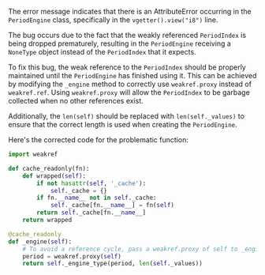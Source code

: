 The error message indicates that there is an AttributeError occurring in the `PeriodEngine` class, specifically in the `vgetter().view("i8")` line.

The bug occurs due to the fact that the weakly referenced `PeriodIndex` is being dropped prematurely, resulting in the `PeriodEngine` receiving a `NoneType` object instead of the `PeriodIndex` that it expects.

To fix this bug, the weak reference to the `PeriodIndex` should be properly maintained until the `PeriodEngine` has finished using it. This can be achieved by modifying the `_engine` method to correctly use `weakref.proxy` instead of `weakref.ref`. Using `weakref.proxy` will allow the `PeriodIndex` to be garbage collected when no other references exist.

Additionally, the `len(self)` should be replaced with `len(self._values)` to ensure that the correct length is used when creating the `PeriodEngine`.

Here's the corrected code for the problematic function:

```python
import weakref

def cache_readonly(fn):
    def wrapped(self):
        if not hasattr(self, '_cache'):
            self._cache = {}
        if fn.__name__ not in self._cache:
            self._cache[fn.__name__] = fn(self)
        return self._cache[fn.__name__]
    return wrapped

@cache_readonly
def _engine(self):
    # To avoid a reference cycle, pass a weakref.proxy of self to _engine_type.
    period = weakref.proxy(self)
    return self._engine_type(period, len(self._values))
```